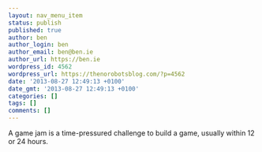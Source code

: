```yaml
---
layout: nav_menu_item
status: publish
published: true
author: ben
author_login: ben
author_email: ben@ben.ie
author_url: https://ben.ie
wordpress_id: 4562
wordpress_url: https://thenorobotsblog.com/?p=4562
date: '2013-08-27 12:49:13 +0100'
date_gmt: '2013-08-27 12:49:13 +0100'
categories: []
tags: []
comments: []
---
```

<p>A game jam is a time-pressured challenge to build a game, usually within 12 or 24 hours.</p>

